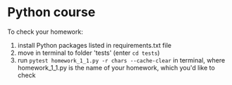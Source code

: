 # Python course

To check your homework: 

1. install Python packages listed in requirements.txt file
2. move in terminal to folder 'tests' (enter `cd tests`)
3. run `pytest homework_1_1.py -r chars --cache-clear` in terminal, where homework_1_1.py is the name of your homework, 
which you'd like to check
